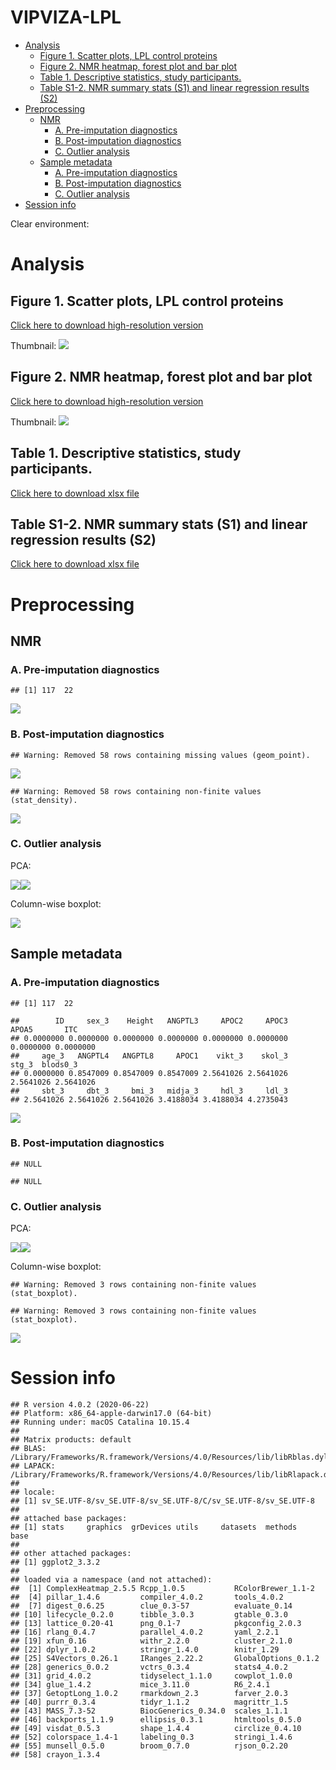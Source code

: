 VIPVIZA-LPL
================

  - [Analysis](#analysis)
      - [Figure 1. Scatter plots, LPL control
        proteins](#figure-1.-scatter-plots-lpl-control-proteins)
      - [Figure 2. NMR heatmap, forest plot and bar
        plot](#figure-2.-nmr-heatmap-forest-plot-and-bar-plot)
      - [Table 1. Descriptive statistics, study
        participants.](#table-1.-descriptive-statistics-study-participants.)
      - [Table S1-2. NMR summary stats (S1) and linear regression
        results
        (S2)](#table-s1-2.-nmr-summary-stats-s1-and-linear-regression-results-s2)
  - [Preprocessing](#preprocessing)
      - [NMR](#nmr)
          - [A. Pre-imputation
            diagnostics](#a.-pre-imputation-diagnostics)
          - [B. Post-imputation
            diagnostics](#b.-post-imputation-diagnostics)
          - [C. Outlier analysis](#c.-outlier-analysis)
      - [Sample metadata](#sample-metadata)
          - [A. Pre-imputation
            diagnostics](#a.-pre-imputation-diagnostics-1)
          - [B. Post-imputation
            diagnostics](#b.-post-imputation-diagnostics-1)
          - [C. Outlier analysis](#c.-outlier-analysis-1)
  - [Session info](#session-info)

Clear environment:

# Analysis

## Figure 1. Scatter plots, LPL control proteins

[Click here to download high-resolution
version](https://github.com/fredlandfors/VIPVIZA-LPL/blob/master/out/figure_1.pdf)

Thumbnail: ![](README_files/figure-gfm/unnamed-chunk-2-1.png)<!-- -->

## Figure 2. NMR heatmap, forest plot and bar plot

[Click here to download high-resolution
version](https://github.com/fredlandfors/VIPVIZA-LPL/blob/master/out/figure_2.pdf)

Thumbnail: ![](README_files/figure-gfm/unnamed-chunk-3-1.png)<!-- -->

## Table 1. Descriptive statistics, study participants.

[Click here to download xlsx
file](https://github.com/fredlandfors/VIPVIZA-LPL/blob/master/out/table_1.xlsx)

## Table S1-2. NMR summary stats (S1) and linear regression results (S2)

[Click here to download xlsx
file](https://github.com/fredlandfors/VIPVIZA-LPL/blob/master/out/table_S1-2.xlsx)

# Preprocessing

## NMR

### A. Pre-imputation diagnostics

    ## [1] 117  22

![](README_files/figure-gfm/unnamed-chunk-4-1.png)<!-- -->

### B. Post-imputation diagnostics

    ## Warning: Removed 58 rows containing missing values (geom_point).

![](README_files/figure-gfm/unnamed-chunk-5-1.png)<!-- -->

    ## Warning: Removed 58 rows containing non-finite values (stat_density).

![](README_files/figure-gfm/unnamed-chunk-5-2.png)<!-- -->

### C. Outlier analysis

PCA:

![](README_files/figure-gfm/unnamed-chunk-6-1.png)<!-- -->![](README_files/figure-gfm/unnamed-chunk-6-2.png)<!-- -->

Column-wise boxplot:

![](README_files/figure-gfm/unnamed-chunk-7-1.png)<!-- -->

## Sample metadata

### A. Pre-imputation diagnostics

    ## [1] 117  22

    ##        ID     sex_3    Height   ANGPTL3     APOC2     APOC3     APOA5       ITC 
    ## 0.0000000 0.0000000 0.0000000 0.0000000 0.0000000 0.0000000 0.0000000 0.0000000 
    ##     age_3   ANGPTL4   ANGPTL8     APOC1    vikt_3    skol_3     stg_3  blods0_3 
    ## 0.0000000 0.8547009 0.8547009 0.8547009 2.5641026 2.5641026 2.5641026 2.5641026 
    ##     sbt_3     dbt_3     bmi_3   midja_3     hdl_3     ldl_3 
    ## 2.5641026 2.5641026 2.5641026 3.4188034 3.4188034 4.2735043

![](README_files/figure-gfm/unnamed-chunk-8-1.png)<!-- -->

### B. Post-imputation diagnostics

    ## NULL

    ## NULL

### C. Outlier analysis

PCA:

![](README_files/figure-gfm/unnamed-chunk-10-1.png)<!-- -->![](README_files/figure-gfm/unnamed-chunk-10-2.png)<!-- -->

Column-wise boxplot:

    ## Warning: Removed 3 rows containing non-finite values (stat_boxplot).
    
    ## Warning: Removed 3 rows containing non-finite values (stat_boxplot).

![](README_files/figure-gfm/unnamed-chunk-11-1.png)<!-- -->

# Session info

    ## R version 4.0.2 (2020-06-22)
    ## Platform: x86_64-apple-darwin17.0 (64-bit)
    ## Running under: macOS Catalina 10.15.4
    ## 
    ## Matrix products: default
    ## BLAS:   /Library/Frameworks/R.framework/Versions/4.0/Resources/lib/libRblas.dylib
    ## LAPACK: /Library/Frameworks/R.framework/Versions/4.0/Resources/lib/libRlapack.dylib
    ## 
    ## locale:
    ## [1] sv_SE.UTF-8/sv_SE.UTF-8/sv_SE.UTF-8/C/sv_SE.UTF-8/sv_SE.UTF-8
    ## 
    ## attached base packages:
    ## [1] stats     graphics  grDevices utils     datasets  methods   base     
    ## 
    ## other attached packages:
    ## [1] ggplot2_3.3.2
    ## 
    ## loaded via a namespace (and not attached):
    ##  [1] ComplexHeatmap_2.5.5 Rcpp_1.0.5           RColorBrewer_1.1-2  
    ##  [4] pillar_1.4.6         compiler_4.0.2       tools_4.0.2         
    ##  [7] digest_0.6.25        clue_0.3-57          evaluate_0.14       
    ## [10] lifecycle_0.2.0      tibble_3.0.3         gtable_0.3.0        
    ## [13] lattice_0.20-41      png_0.1-7            pkgconfig_2.0.3     
    ## [16] rlang_0.4.7          parallel_4.0.2       yaml_2.2.1          
    ## [19] xfun_0.16            withr_2.2.0          cluster_2.1.0       
    ## [22] dplyr_1.0.2          stringr_1.4.0        knitr_1.29          
    ## [25] S4Vectors_0.26.1     IRanges_2.22.2       GlobalOptions_0.1.2 
    ## [28] generics_0.0.2       vctrs_0.3.4          stats4_4.0.2        
    ## [31] grid_4.0.2           tidyselect_1.1.0     cowplot_1.0.0       
    ## [34] glue_1.4.2           mice_3.11.0          R6_2.4.1            
    ## [37] GetoptLong_1.0.2     rmarkdown_2.3        farver_2.0.3        
    ## [40] purrr_0.3.4          tidyr_1.1.2          magrittr_1.5        
    ## [43] MASS_7.3-52          BiocGenerics_0.34.0  scales_1.1.1        
    ## [46] backports_1.1.9      ellipsis_0.3.1       htmltools_0.5.0     
    ## [49] visdat_0.5.3         shape_1.4.4          circlize_0.4.10     
    ## [52] colorspace_1.4-1     labeling_0.3         stringi_1.4.6       
    ## [55] munsell_0.5.0        broom_0.7.0          rjson_0.2.20        
    ## [58] crayon_1.3.4
